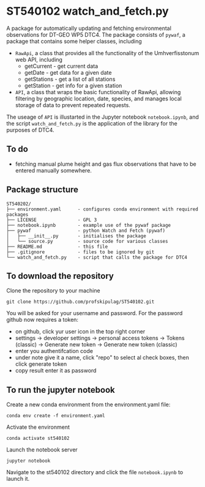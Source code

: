 # ST540102 watch_and_fetch.py
A package for automatically updating and fetching environmental observations for DT-GEO WP5 DTC4. The package consists of `pywaf`, a package that contains some helper classes, including

 * `RawApi`, a class that provides all the functionality of the Umhverfisstonum web API, including
   * getCurrent - get current data
   * getDate - get data for a given date
   * getStations - get a list of all stations
   * getStation - get info for a given station
 * `API`, a class that wraps the basic functionality of RawApi, allowing filtering by geographic location, date, species, and manages local storage of data to prevent repeated requests.


The useage of `API` is illustarted in the Jupyter notebook `notebook.ipynb`, and the script `watch_and_fetch.py` is the application of the library for the purposes of DTC4. 

## To do
 * fetching manual plume height and gas flux observations that have to be entered manually somewhere.
 
## Package structure


    ST540202/
    ├── environment.yaml      - configures conda environment with required packages
    ├── LICENSE               - GPL 3
    ├── notebook.ipynb        - example use of the pywaf package
    ├── pywaf                 - python Watch and Fetch (pywaf)
    │   ├── __init__.py       - initialises the package
    │   └── source.py         - source code for various classes
    ├── README.md             - this file
    ├── .gitignore            - files to be ignored by git
    └── watch_and_fetch.py    - script that calls the package for DTC4


## To download the repository
Clone the repository to your machine

    git clone https://github.com/profskipulag/ST540102.git

You will be asked for your username and password. For the password github now requires a token:
- on github, click yur user icon in the top right corner
- settings -> developer settings -> personal access tokens -> Tokens (classic) -> Generate new token -> Generate new token (classic) 
- enter you authentifcation code
- under note give it a name, click "repo" to select al check boxes, then click generate token
- copy result enter it as password

## To run the jupyter notebook
Create a new conda environment from the environment.yaml file:

    conda env create -f environment.yaml

Activate the environment

    conda activate st540102
    
Launch the notebook server

    jupyter notebook
    
Navigate to the st540102 directory and click the file `notebook.ipynb` to launch it.
